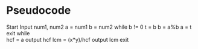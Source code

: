 # Pseudocode
Start
Input num1, num2
a = num1
b = num2
while b != 0
	t = b
	b = a%b
	a = t
exit while	
hcf = a
output hcf
lcm = (x*y)/hcf
output lcm
exit
